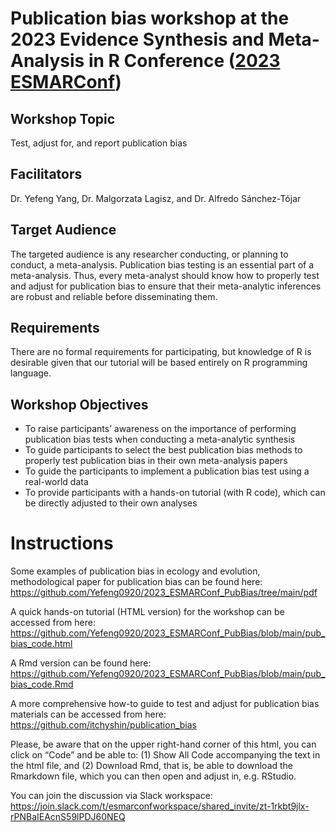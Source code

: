 # Publication bias workshop at the 2023 Evidence Synthesis and Meta-Analysis in R Conference ([2023 ESMARConf](https://esmarconf.org/))

## Workshop Topic
Test, adjust for, and report publication bias

## Facilitators
Dr. Yefeng Yang, Dr. Malgorzata Lagisz, and Dr. Alfredo Sánchez-Tójar

## Target Audience
The targeted audience is any researcher conducting, or planning to conduct, a meta-analysis. Publication bias testing is an essential part of a meta-analysis. Thus, every meta-analyst should know how to properly test and adjust for publication bias to ensure that their meta-analytic inferences are robust and reliable before disseminating them. 

## Requirements
There are no formal requirements for participating, but knowledge of R is desirable given that our tutorial will be based entirely on R programming language.

## Workshop Objectives
- To raise participants’ awareness on the importance of performing publication bias tests when conducting a meta-analytic synthesis
- To guide participants to select the best publication bias methods to properly test publication bias in their own meta-analysis papers
- To guide the participants to implement a publication bias test using a real-world data
- To provide participants with a hands-on tutorial (with R code), which can be directly adjusted to their own analyses

# Instructions
Some examples of publication bias in ecology and evolution, methodological paper for publication bias can be found here: https://github.com/Yefeng0920/2023_ESMARConf_PubBias/tree/main/pdf

A quick hands-on tutorial (HTML version) for the workshop can be accessed from here: https://github.com/Yefeng0920/2023_ESMARConf_PubBias/blob/main/pub_bias_code.html

A Rmd version can be found here: https://github.com/Yefeng0920/2023_ESMARConf_PubBias/blob/main/pub_bias_code.Rmd

A more comprehensive how-to guide to test and adjust for publication bias materials can be accessed from here: https://github.com/itchyshin/publication_bias

Please, be aware that on the upper right-hand corner of this html, you can click on “Code” and be able to: (1) Show All Code accompanying the text in the html file, and (2) Download Rmd, that is, be able to download the Rmarkdown file, which you can then open and adjust in, e.g. RStudio.

You can join the discussion via Slack workspace: https://join.slack.com/t/esmarconfworkspace/shared_invite/zt-1rkbt9jlx-rPNBaIEAcnS59lPDJ60NEQ
